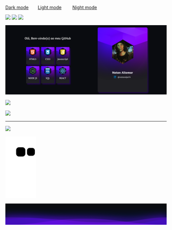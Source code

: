 <a style="margin:0 15px 0 0" href="https://github.com/Natanalpe" disabled>Dark mode</a>
<a style="margin:0 15px 0 10px" href="README.LIGHT.md">Light mode</a>
<a style="margin:0 0 0 15px" href="README.FDARK.md">Night mode</a>

[![](https://img.shields.io/badge/Gmail-D14836?style=for-the-badge&logo=gmail&logoColor=white)](mailto:natan.altomar14@gmail.com)
[![](https://img.shields.io/badge/LinkedIn-0077B5?style=for-the-badge&logo=linkedin&logoColor=white)](https://www.linkedin.com/in/natanalpe14/)
[![](https://img.shields.io/badge/Codepen-fff?style=for-the-badge&logo=codepen&logoColor=black)](https://codepen.io/natanalpe)

![](./imgs/banner/banner-fdark.png)

![](https://github-readme-stats.vercel.app/api?username=Natanalpe&show_icons=true&text_color=ffffff&bg_color=20,4500fd,4500fd,6800b0,6800b0&title_color=ffffff&border_color=0C0032&locale=pt-br&border_radius=15&include_all_commits=true&count_private=true&line_height=20&width=100&hide_rank=true&card_width=410&custom_title=Natan%20Altomar's%20estatísticas)

![](https://github-readme-stats.vercel.app/api/top-langs/?username=Natanalpe&text_color=ffffff&bg_color=20,6800b0,6800b0,6800b0,4500fd,4500fd&title_color=ffffff&border_color=0C0032&locale=pt-br&layout=compact&border_radius=15&card_width=410)

- - -

![](https://spotify-recently-played-readme.vercel.app/api?user=eternalagony1616&width=895&count=2)

![Snake animation](https://github.com/Natanalpe/Natanalpe/blob/output/github-contribution-grid-snake.svg)

![](./imgs/waves/bottom-wave-fdark.png)

